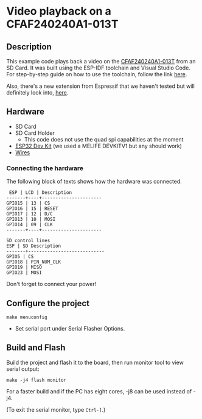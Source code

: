 # Video playback on a CFAF240240A1-013T

## Description 
This example code plays back a video on the [CFAF240240A1-013T](https://www.crystalfontz.com/product/cfaf240240a1013t) from an SD Card. It was built using the ESP-IDF toolchain and Visual Studio Code. For step-by-step guide on how to use the toolchain, follow the link [here](https://docs.espressif.com/projects/esp-idf/en/latest/get-started/). 

Also, there's a new extension from Espressif that we haven't tested but will definitely look into, [here](https://marketplace.visualstudio.com/items?itemName=espressif.esp-idf-extension).

## Hardware
* SD Card
* SD Card Holder
  * This code does not use the quad spi capabilities at the moment
* [ESP32 Dev Kit](https://www.amazon.com/MELIFE-Development-Dual-Mode-Microcontroller-Integrated/dp/B07Q576VWZ/ref=asc_df_B07Q576VWZ) (we used a MELIFE DEVKITV1 but any should work)
* [Wires](https://www.crystalfontz.com/product/wrjmpy40)

### Connecting the hardware

The following block of texts shows how the hardware was connected.

``  ESP | LCD | Description        ``  
``-------+----+----------------------``  
``GPIO15 | 13 | CS                    ``  
``GPIO16 | 15 | RESET                 ``  
``GPIO17 | 12 | D/C                   ``  
``GPIO13 | 10 | MOSI                  ``  
``GPIO14 | 09 | CLK                  ``  
``-------+----+----------------------``  


``SD control lines                      ``  
`` ESP | SD Description              ``  
``-------+---------------------------- ``  
`` GPIO5 | CS                          ``  
`` GPIO18 | PIN_NUM_CLK                 ``  
`` GPIO19 | MISO                        ``  
`` GPIO23 | MOSI                        ``  

Don't forget to connect your power!


## Configure the project

```
make menuconfig
```

* Set serial port under Serial Flasher Options.

## Build and Flash

Build the project and flash it to the board, then run monitor tool to view serial output:

```
make -j4 flash monitor
```

For a faster build and if the PC has eight cores, -j8 can be used instead of -j4.

(To exit the serial monitor, type ``Ctrl-]``.)
